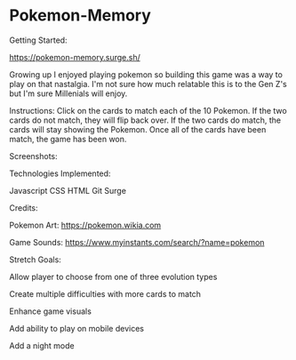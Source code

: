 # Pokemon-Memory

Getting Started:

https://pokemon-memory.surge.sh/

Growing up I enjoyed playing pokemon so building this game was a way to play on that nastalgia. I'm not sure how much relatable this is to the Gen Z's but I'm sure Millenials will enjoy.

Instructions: Click on the cards to match each of the 10 Pokemon. If the two cards do not match, they will flip back over.  If the two cards do match, the cards will stay showing the Pokemon. Once all of the cards have been match, the game has been won.


Screenshots:



Technologies Implemented:

Javascript
CSS
HTML
Git
Surge


Credits:

Pokemon Art: https://pokemon.wikia.com

Game Sounds: https://www.myinstants.com/search/?name=pokemon

Stretch Goals:

Allow player to choose from one of three evolution types

Create multiple difficulties with more cards to match

Enhance game visuals

Add ability to play on mobile devices

Add a night mode